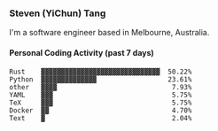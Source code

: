 ### Steven (YiChun) Tang

I'm a software engineer based in Melbourne, Australia.

#### Personal Coding Activity (past 7 days)
```
Rust    ▓▓▓▓▓▓▓▓▓▓▓▓▓▓▓▓▓▓▓▓▓▓▓▓▓▓▓▓▓▓  50.22%
Python  ▓▓▓▓▓▓▓▓▓▓▓▓▓▓                  23.61%
other   ▓▓▓▓                             7.93%
YAML    ▓▓▓                              5.75%
TeX     ▓▓▓                              5.75%
Docker  ▓▓                               4.70%
Text    ▓                                2.04%
```
